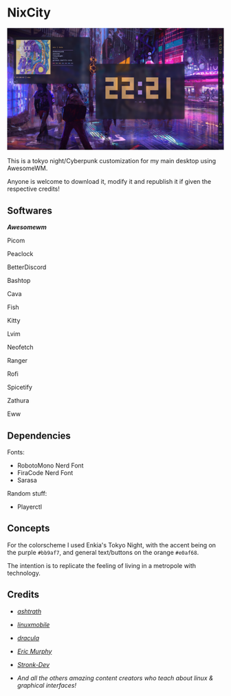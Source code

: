 # NixCity

![Alt text](showcaseImages/AwesomeRiceFront.png?raw=true "Title")

This is a tokyo night/Cyberpunk customization for my main desktop using AwesomeWM.

Anyone is welcome to download it, modify it and republish it if given the respective credits!

## Softwares

_**Awesomewm**_

Picom

Peaclock

BetterDiscord

Bashtop

Cava

Fish

Kitty

Lvim

Neofetch

Ranger

Rofi

Spicetify

Zathura

Eww
## Dependencies
Fonts: 
- RobotoMono Nerd Font
- FiraCode Nerd Font
- Sarasa

Random stuff:
- Playerctl

## Concepts

For the colorscheme I used Enkia's Tokyo Night, with the accent being on the purple `#bb9af7`, and general text/buttons on the orange `#e0af68`.

The intention is to replicate the feeling of living in a metropole with technology.

## Credits

- *[ashtrath](https://github.com/Dyzean/Tokyo-Night)*

- *[linuxmobile](https://github.com/linuxmobile)*

- *[dracula](https://draculatheme.com)*

- *[Eric Murphy](https://www.youtube.com/@EricMurphyxyz)*
- *[Stronk-Dev](https://github.com/stronk-dev)*

- *And all the others amazing content creators who teach about linux & graphical interfaces!*
